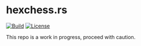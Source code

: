 # hexchess.rs

[![Build](https://github.com/scottbedard/hexchess.rs/actions/workflows/build.yml/badge.svg)](https://github.com/scottbedard/hexchess.rs/actions/workflows/build.yml)
[![License](https://img.shields.io/badge/license-MIT-blue)](https://github.com/scottbedard/hexchess.rs/blob/main/LICENSE)

This repo is a work in progress, proceed with caution.
